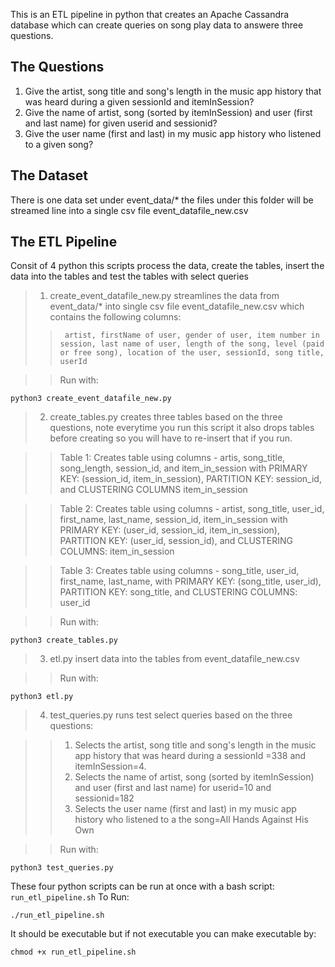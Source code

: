 This is an ETL pipeline in python that creates an Apache Cassandra database which can create queries on song 
play data to answere three questions.

## The Questions
1. Give the artist, song title and song's length in the music app history that was heard during a 
    given sessionId and itemInSession?
2. Give the name of artist, song (sorted by itemInSession) and user (first and last name) for given userid and sessionid?
3. Give the user name (first and last) in my music app history who listened to a given song?

## The Dataset
There is one data set under event_data/* the files under this folder will be streamed line into a single csv file 
event_datafile_new.csv

## The ETL Pipeline
Consit of 4 python this scripts process the data, create the tables, insert the data into the tables and test the tables with
select queries

> 1. create_event_datafile_new.py streamlines the data from event_data/* into single csv file event_datafile_new.csv which 
      contains the following columns:
>>      artist, firstName of user, gender of user, item number in session, last name of user, length of the song, level (paid or free song), location of the user, sessionId, song title, userId

>>  Run with:

```
python3 create_event_datafile_new.py
```


> 2. create_tables.py creates three tables based on the three questions, note everytime you run this script it also drops tables before creating so you will have to re-insert that if you run.

>> Table 1: Creates table using columns - artis, song_title, song_length, session_id, and item_in_session
>> with PRIMARY KEY: (session_id, item_in_session), PARTITION KEY: session_id, and CLUSTERING COLUMNS item_in_session

>> Table 2: Creates table using columns - artist, song_title, user_id, first_name, last_name, session_id, item_in_session
>> with PRIMARY KEY: (user_id, session_id, item_in_session), PARTITION KEY: (user_id, session_id), and CLUSTERING COLUMNS:  item_in_session

>> Table 3: Creates table using columns - song_title, user_id, first_name, last_name,
>> with PRIMARY KEY: (song_title, user_id), PARTITION KEY: song_title, and CLUSTERING COLUMNS: user_id

>>  Run with:

```
python3 create_tables.py
```

> 3. etl.py insert data into the tables from event_datafile_new.csv

>> Run with:

```
python3 etl.py
```

> 4. test_queries.py runs test select queries based on the three questions:

>> 1. Selects the artist, song title and song's length in the music app history that was heard during a 
     sessionId =338 and itemInSession=4.
>> 2. Selects the name of artist, song (sorted by itemInSession) and user (first and last name) for userid=10 and sessionid=182
>> 3. Selects the user name (first and last) in my music app history who listened to a the song=All Hands Against His Own

>> Run with:

```
python3 test_queries.py
```

These four python scripts can be run at once with a bash script: `run_etl_pipeline.sh`
To Run:

```
./run_etl_pipeline.sh
```

It should be executable but if not executable you can make executable by:

```
chmod +x run_etl_pipeline.sh
```



